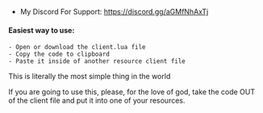 - My Discord For Support: https://discord.gg/aGMfNhAxTj

#### Easiest way to use:
	- Open or download the client.lua file
	- Copy the code to clipboard
	- Paste it inside of another resource client file

This is literally the most simple thing in the world

If you are going to use this, please, for the love of god, take the code OUT of the client file and put it into one of your resources.
